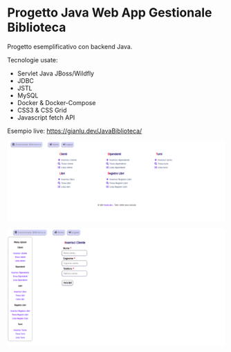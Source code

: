 # Progetto Java Web App Gestionale Biblioteca 

Progetto esemplificativo con backend Java. 

Tecnologie usate:
- Servlet Java JBoss/Wildfly
- JDBC
- JSTL
- MySQL
- Docker & Docker-Compose
- CSS3 & CSS Grid
- Javascript fetch API

Esempio live:
<https://gianlu.dev/JavaBiblioteca/>

![Java Biblioteca](ScreenJavaBiblioteca.png)

![Java Biblioteca Insert](ScreenJavaBibliotecaInsert.png)
